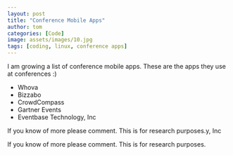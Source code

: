 ```yaml
---
layout: post
title: "Conference Mobile Apps"
author: tom
categories: [Code]
image: assets/images/10.jpg
tags: [coding, linux, conference apps]
---
```


I am growing a list of conference mobile apps. These are the apps they use at conferences :)

* Whova
* Bizzabo
* CrowdCompass
* Gartner Events
* Eventbase Technology, Inc

If you know of more please comment. This is for research purposes.y, Inc

If you know of more please comment. This is for research purposes.